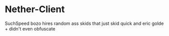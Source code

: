 # Nether-Client
SuchSpeed bozo hires random ass skids that just skid quick and eric golde + didn't even obfuscate
